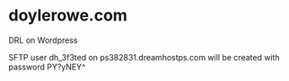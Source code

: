 # doylerowe.com
DRL on Wordpress


SFTP user dh_3f3ted on ps382831.dreamhostps.com will be created with password PY?yNEY^

